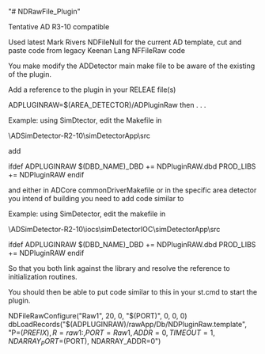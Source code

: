 "# NDRawFile_Plugin" 

Tentative AD R3-10 compatible

Used latest Mark Rivers NDFileNull for the current AD template, cut and paste code from legacy Keenan Lang NFFileRaw code

You make modify the ADDetector main make file to be aware of the existing of the plugin.

Add a reference to the plugin in your RELEAE file(s)

ADPLUGINRAW=$(AREA_DETECTOR)/ADPluginRaw then . . .


Example: using SimDtector, edit the Makefile in

\ADSimDetector-R2-10\simDetectorApp\src

add

ifdef ADPLUGINRAW
  $(DBD_NAME)_DBD  += NDPluginRAW.dbd
  PROD_LIBS         += NDPluginRAW
endif


and either in ADCore commonDriverMakefile or in the specific area detector you intend of building you need to 
add code similar to

Example: using SimDetector, edit the makefile in

\ADSimDetector-R2-10\iocs\simDetectorIOC\simDetectorApp\src

ifdef ADPLUGINRAW
  $(DBD_NAME)_DBD  += NDPluginRAW.dbd
  PROD_LIBS         += NDPluginRAW
endif

So that you both link against the library and resolve the reference to initialization routines.

You should then be able to put code similar to this in your st.cmd to start the plugin.



NDFileRawConfigure("Raw1", 20, 0, "$(PORT)", 0, 0, 0)
dbLoadRecords("$(ADPLUGINRAW)/rawApp/Db/NDPluginRaw.template", "P=$(PREFIX), R=raw1:, PORT=Raw1, ADDR=0, TIMEOUT=1, NDARRAY_PORT=$(PORT), NDARRAY_ADDR=0")

 

